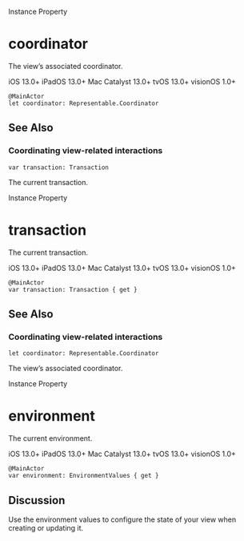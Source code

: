 Instance Property

# coordinator

The view’s associated coordinator.

iOS 13.0+  iPadOS 13.0+  Mac Catalyst 13.0+  tvOS 13.0+  visionOS 1.0+

    
    
    @MainActor
    let coordinator: Representable.Coordinator

## See Also

### Coordinating view-related interactions

`var transaction: Transaction`

The current transaction.

Instance Property

# transaction

The current transaction.

iOS 13.0+  iPadOS 13.0+  Mac Catalyst 13.0+  tvOS 13.0+  visionOS 1.0+

    
    
    @MainActor
    var transaction: Transaction { get }

## See Also

### Coordinating view-related interactions

`let coordinator: Representable.Coordinator`

The view’s associated coordinator.

Instance Property

# environment

The current environment.

iOS 13.0+  iPadOS 13.0+  Mac Catalyst 13.0+  tvOS 13.0+  visionOS 1.0+

    
    
    @MainActor
    var environment: EnvironmentValues { get }

## Discussion

Use the environment values to configure the state of your view when creating
or updating it.

